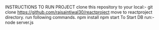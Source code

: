 INSTRUCTIONS TO RUN PROJECT
clone this repository to your local:- git clone https://github.com/rajsaintiwal30/reactproject
move to reactproject directory.
run following commands.
npm install
npm start
To Start DB run:-
node server.js

